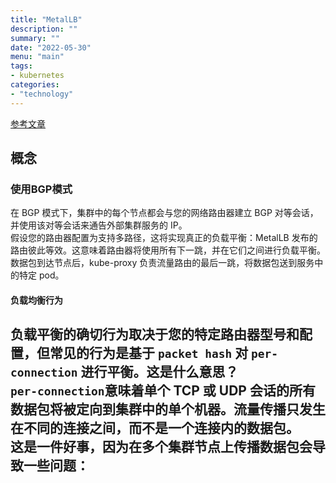 ```yaml
---
title: "MetalLB"
description: ""
summary: ""
date: "2022-05-30"
menu: "main"
tags:
- kubernetes
categories:
- "technology"
---
```


[参考文章](https://metallb.universe.tf/)

## 概念

### 使用BGP模式

在 BGP 模式下，集群中的每个节点都会与您的网络路由器建立 BGP 对等会话，并使用该对等会话来通告外部集群服务的 IP。  
假设您的路由器配置为支持多路径，这将实现真正的负载平衡：MetalLB 发布的路由彼此等效。这意味着路由器将使用所有下一跳，并在它们之间进行负载平衡。  
数据包到达节点后，kube-proxy 负责流量路由的最后一跳，将数据包送到服务中的特定 pod。

#### 负载均衡行为

负载平衡的确切行为取决于您的特定路由器型号和配置，但常见的行为是基于 `packet hash` 对 `per-connection` 进行平衡。这是什么意思？  
`per-connection`意味着单个 TCP 或 UDP 会话的所有数据包将被定向到集群中的单个机器。流量传播只发生在不同的连接之间，而不是一个连接内的数据包。  
这是一件好事，因为在多个集群节点上传播数据包会导致一些问题：  
- 